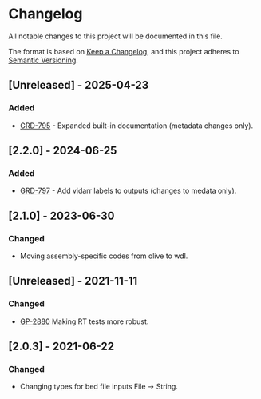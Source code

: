 # Changelog
All notable changes to this project will be documented in this file.

The format is based on [Keep a Changelog](https://keepachangelog.com/en/1.0.0/),
and this project adheres to [Semantic Versioning](https://semver.org/spec/v2.0.0.html).

## [Unreleased] - 2025-04-23
### Added
- [GRD-795](https://jira.oicr.on.ca/browse/GRD-795) - Expanded built-in documentation (metadata changes only).

## [2.2.0] - 2024-06-25
### Added
- [GRD-797](https://jira.oicr.on.ca/browse/GRD-797) - Add vidarr labels to outputs (changes to medata only).

## [2.1.0] - 2023-06-30
### Changed
- Moving assembly-specific codes from olive to wdl.

## [Unreleased] - 2021-11-11
### Changed
- [GP-2880](https://jira.oicr.on.ca/browse/GP-2880) Making RT tests more robust.

## [2.0.3] - 2021-06-22
### Changed
- Changing types for bed file inputs File -> String.
